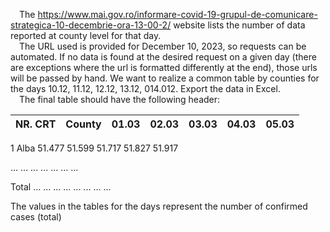 &emsp;The https://www.mai.gov.ro/informare-covid-19-grupul-de-comunicare-strategica-10-decembrie-ora-13-00-2/ website lists the number of data reported at county level for that day. <br>
&emsp;The URL used is provided for December 10, 2023, so requests can be automated. If no data is found at the desired request on a given day (there are exceptions where the url is formatted differently at the end), those urls will be passed by hand. We want to realize a common table by counties for the days 10.12, 11.12, 12.12, 13.12, 014.012. Export the data in Excel.<br>
&emsp;The final table should have the following header:<br>

NR. CRT | County | 01.03 | 02.03 | 03.03 | 04.03 | 05.03 |
--- | --- | --- | --- | --- | --- | --- |
1 Alba 51.477 51.599 51.717 51.827 51.917 

...                  ...            ...              ...                ...             ...               ...  

Total ... ... ... ... ... ... ... ...  

The values in the tables for the days represent the number of confirmed cases (total) 
